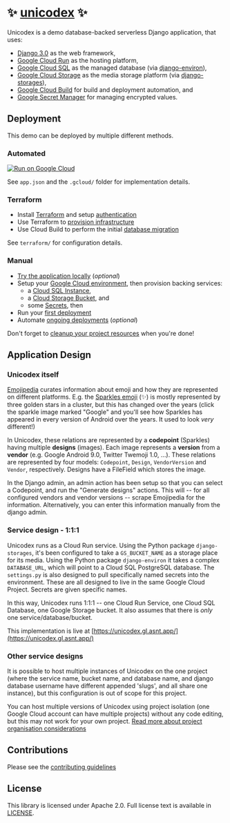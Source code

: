 # ✨ [unicodex](https://unicodex.gl.asnt.app/) ✨

Unicodex is a demo database-backed serverless Django application, that uses: 

 * [Django 3.0](https://docs.djangoproject.com/en/3.0/) as the web framework,
 * [Google Cloud Run](https://cloud.google.com/run/) as the hosting platform,
 * [Google Cloud SQL](https://cloud.google.com/sql/) as the managed database (via [django-environ](https://django-environ.readthedocs.io/en/latest/)), 
 * [Google Cloud Storage](https://cloud.google.com/storage/) as the media storage platform (via [django-storages](https://django-storages.readthedocs.io/en/latest/)),
 * [Google Cloud Build](https://cloud.google.com/cloud-build/) for build and deployment automation, and
 * [Google Secret Manager](https://cloud.google.com/secret-manager/) for managing encrypted values.

## Deployment

This demo can be deployed by multiple different methods. 

### Automated

[![Run on Google Cloud](https://deploy.cloud.run/button.svg)](https://deploy.cloud.run)

See `app.json` and the `.gcloud/` folder for implementation details.

### Terraform 

* Install [Terraform](https://learn.hashicorp.com/terraform/getting-started/install.html) and setup [authentication](docs/80-automation.md#install-terraform-and-setup-authentication)
* Use Terraform to [provision infrastructure](docs/80-automation.md#provision-infrastructure)
* Use Cloud Build to perform the initial [database migration](docs/80-automation.md#migrate-database)

See `terraform/` for configuration details.

### Manual

* [Try the application locally](docs/00-test-local.md) (*optional*)
* Setup your [Google Cloud environment](docs/10-setup-gcp.md), then provision backing services: 
  * a [Cloud SQL Instance](docs/20-setup-sql.md),
  * a [Cloud Storage Bucket](docs/30-setup-bucket.md), and
  * some [Secrets](docs/40-setup-secrets.md), then
* Run your [first deployment](docs/50-first-deployment.md)
* Automate [ongoing deployments](docs/60-ongoing-deployments.md) (*optional*)

Don't forget to [cleanup your project resources](docs/90-cleanup.md) when you're done!


## Application Design

### Unicodex itself

[Emojipedia](https://emojipedia.org/) curates information about emoji and how they are represented on different platforms. E.g. the [Sparkles emoji](https://emojipedia.org/sparkles/) (✨) is mostly represented by three golden stars in a cluster, but this has changed over the years (click the sparkle image marked "Google" and you'll see how Sparkles has appeared in every version of Android over the years. It used to look *very* different!)

In Unicodex, these relations are represented by a **codepoint** (Sparkles) having multiple **designs** (images). Each image represents a **version** from a **vendor** (e.g. Google Android 9.0, Twitter Twemoji 1.0, ...). These relations are represented by four models: `Codepoint`, `Design`, `VendorVersion` and `Vendor`, respectively. Designs have a FileField which stores the image. 

In the Django admin, an admin action has been setup so that you can select a Codepoint, and run the "Generate designs" actions. This will -- for all configured vendors and vendor versions -- scrape Emojipedia for the information. Alternatively, you can enter this information manually from the django admin. 


### Service design - 1:1:1

Unicodex runs as a Cloud Run service. Using the Python package `django-storages`, it's been configured to take a `GS_BUCKET_NAME` as a storage place for its media. Using the Python package `django-environ` it takes a complex `DATABASE_URL`, which will point to a Cloud SQL PostgreSQL database. The `settings.py` is also designed to pull specifically named secrets into the environment. These are all designed to live in the same Google Cloud Project. Secrets are given specific names. 

In this way, Unicodex runs 1:1:1 -- one Cloud Run Service, one Cloud SQL Database, one Google Storage bucket. It also assumes that there is *only* one service/database/bucket. 

This implementation is live at [https://unicodex.gl.asnt.app/](https://unicodex.gl.asnt.app/)

### Other service designs

It is possible to host multiple instances of Unicodex on the one project (where the service name, bucket name, and database name, and django database username have different appended 'slugs', and all share one instance), but this configuration is out of scope for this project. 

You can host multiple versions of Unicodex using project isolation (one Google Cloud account can have multiple projects) without any code editing, but this may not work for your own project. [Read more about project organisation considerations](https://cloud.google.com/docs/enterprise/best-practices-for-enterprise-organizations#project-structure)


## Contributions

Please see the [contributing guidelines](CONTRIBUTING.md)

## License

This library is licensed under Apache 2.0. Full license text is available in [LICENSE](LICENSE).

